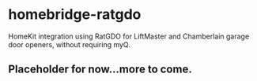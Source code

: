 # homebridge-ratgdo
HomeKit integration using RatGDO for LiftMaster and Chamberlain garage door openers, without requiring myQ.

## Placeholder for now...more to come.

